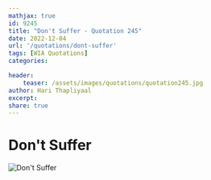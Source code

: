 ```yaml
---
mathjax: true
id: 9245
title: "Don't Suffer - Quotation 245"
date: 2022-12-04
url: '/quotations/dont-suffer'
tags: [WIA Quotations] 
categories: 

header:
    teaser: /assets/images/quotations/quotation245.jpg
author: Hari Thapliyaal 
excerpt:
share: true 
---
```


# Don't Suffer

![Don't Suffer](/assets/images/quotations/quotation245.jpg)
